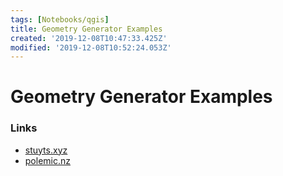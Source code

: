 ```yaml
---
tags: [Notebooks/qgis]
title: Geometry Generator Examples
created: '2019-12-08T10:47:33.425Z'
modified: '2019-12-08T10:52:24.053Z'
---
```


# Geometry Generator Examples

### Links

* [stuyts.xyz](https://stuyts.xyz/2018/11/05/qgis-geometry-generator-examples-repository/ "QGIS Geometry Generator examples repository")
* [polemic.nz](https://polemic.nz/2019/11/18/foss4g-qgis-geometry-generators/ "FOSS4G / QGIS Geometry Generators")


